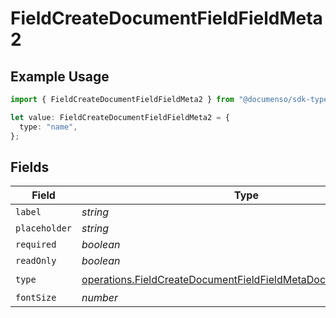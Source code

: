 # FieldCreateDocumentFieldFieldMeta2

## Example Usage

```typescript
import { FieldCreateDocumentFieldFieldMeta2 } from "@documenso/sdk-typescript/models/operations";

let value: FieldCreateDocumentFieldFieldMeta2 = {
  type: "name",
};
```

## Fields

| Field                                                                                                                                              | Type                                                                                                                                               | Required                                                                                                                                           | Description                                                                                                                                        |
| -------------------------------------------------------------------------------------------------------------------------------------------------- | -------------------------------------------------------------------------------------------------------------------------------------------------- | -------------------------------------------------------------------------------------------------------------------------------------------------- | -------------------------------------------------------------------------------------------------------------------------------------------------- |
| `label`                                                                                                                                            | *string*                                                                                                                                           | :heavy_minus_sign:                                                                                                                                 | N/A                                                                                                                                                |
| `placeholder`                                                                                                                                      | *string*                                                                                                                                           | :heavy_minus_sign:                                                                                                                                 | N/A                                                                                                                                                |
| `required`                                                                                                                                         | *boolean*                                                                                                                                          | :heavy_minus_sign:                                                                                                                                 | N/A                                                                                                                                                |
| `readOnly`                                                                                                                                         | *boolean*                                                                                                                                          | :heavy_minus_sign:                                                                                                                                 | N/A                                                                                                                                                |
| `type`                                                                                                                                             | [operations.FieldCreateDocumentFieldFieldMetaDocumentsFieldsType](../../models/operations/fieldcreatedocumentfieldfieldmetadocumentsfieldstype.md) | :heavy_check_mark:                                                                                                                                 | N/A                                                                                                                                                |
| `fontSize`                                                                                                                                         | *number*                                                                                                                                           | :heavy_minus_sign:                                                                                                                                 | N/A                                                                                                                                                |